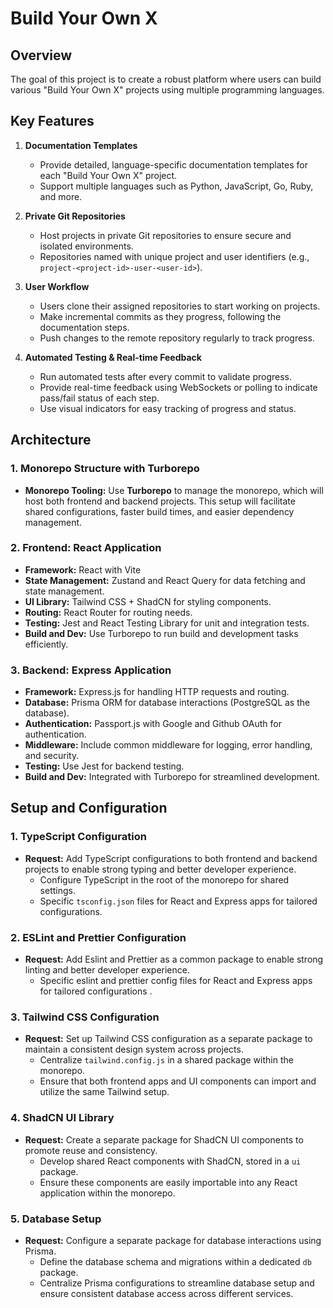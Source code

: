# Build Your Own X

## Overview

The goal of this project is to create a robust platform where users can build various "Build Your Own X" projects using multiple programming languages.

## Key Features

1. **Documentation Templates**

   - Provide detailed, language-specific documentation templates for each "Build Your Own X" project.
   - Support multiple languages such as Python, JavaScript, Go, Ruby, and more.

2. **Private Git Repositories**

   - Host projects in private Git repositories to ensure secure and isolated environments.
   - Repositories named with unique project and user identifiers (e.g., `project-<project-id>-user-<user-id>`).

3. **User Workflow**

   - Users clone their assigned repositories to start working on projects.
   - Make incremental commits as they progress, following the documentation steps.
   - Push changes to the remote repository regularly to track progress.

4. **Automated Testing & Real-time Feedback**
   - Run automated tests after every commit to validate progress.
   - Provide real-time feedback using WebSockets or polling to indicate pass/fail status of each step.
   - Use visual indicators for easy tracking of progress and status.

## Architecture

### 1. Monorepo Structure with Turborepo

- **Monorepo Tooling:** Use **Turborepo** to manage the monorepo, which will host both frontend and backend projects. This setup will facilitate shared configurations, faster build times, and easier dependency management.

### 2. Frontend: React Application

- **Framework:** React with Vite
- **State Management:** Zustand and React Query for data fetching and state management.
- **UI Library:** Tailwind CSS + ShadCN for styling components.
- **Routing:** React Router for routing needs.
- **Testing:** Jest and React Testing Library for unit and integration tests.
- **Build and Dev:** Use Turborepo to run build and development tasks efficiently.

### 3. Backend: Express Application

- **Framework:** Express.js for handling HTTP requests and routing.
- **Database:** Prisma ORM for database interactions (PostgreSQL as the database).
- **Authentication:** Passport.js with Google and Github OAuth for authentication.
- **Middleware:** Include common middleware for logging, error handling, and security.
- **Testing:** Use Jest for backend testing.
- **Build and Dev:** Integrated with Turborepo for streamlined development.

## Setup and Configuration

### 1. TypeScript Configuration

- **Request:** Add TypeScript configurations to both frontend and backend projects to enable strong typing and better developer experience.
  - Configure TypeScript in the root of the monorepo for shared settings.
  - Specific `tsconfig.json` files for React and Express apps for tailored configurations.

### 2. ESLint and Prettier Configuration

- **Request:** Add Eslint and Prettier as a common package to enable strong linting and better developer experience.
  - Specific eslint and prettier config files for React and Express apps for tailored configurations .

### 3. Tailwind CSS Configuration

- **Request:** Set up Tailwind CSS configuration as a separate package to maintain a consistent design system across projects.
  - Centralize `tailwind.config.js` in a shared package within the monorepo.
  - Ensure that both frontend apps and UI components can import and utilize the same Tailwind setup.

### 4. ShadCN UI Library

- **Request:** Create a separate package for ShadCN UI components to promote reuse and consistency.
  - Develop shared React components with ShadCN, stored in a `ui` package.
  - Ensure these components are easily importable into any React application within the monorepo.

### 5. Database Setup

- **Request:** Configure a separate package for database interactions using Prisma.
  - Define the database schema and migrations within a dedicated `db` package.
  - Centralize Prisma configurations to streamline database setup and ensure consistent database access across different services.